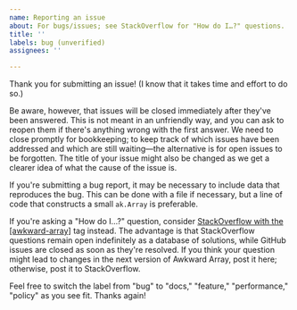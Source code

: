```yaml
---
name: Reporting an issue
about: For bugs/issues; see StackOverflow for "How do I…?" questions.
title: ''
labels: bug (unverified)
assignees: ''

---
```


Thank you for submitting an issue! (I know that it takes time and effort to do so.)

Be aware, however, that issues will be closed immediately after they've been answered. This is not meant in an unfriendly way, and you can ask to reopen them if there's anything wrong with the first answer. We need to close promptly for bookkeeping; to keep track of which issues have been addressed and which are still waiting—the alternative is for open issues to be forgotten. The title of your issue might also be changed as we get a clearer idea of what the cause of the issue is.

If you're submitting a bug report, it may be necessary to include data that reproduces the bug. This can be done with a file if necessary, but a line of code that constructs a small `ak.Array` is preferable.

If you're asking a "How do I…?" question, consider [StackOverflow with the [awkward-array]](https://stackoverflow.com/questions/tagged/awkward-array) tag instead. The advantage is that StackOverflow questions remain open indefinitely as a database of solutions, while GitHub issues are closed as soon as they're resolved. If you think your question might lead to changes in the next version of Awkward Array, post it here; otherwise, post it to StackOverflow.

Feel free to switch the label from "bug" to "docs," "feature," "performance," "policy" as you see fit. Thanks again!

